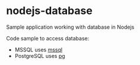 # nodejs-database
Sample application working with database in Nodejs

Code sample to access database:
* MSSQL uses [mssql](https://www.npmjs.com/package/mssql)
* PostgreSQL uses [pg](https://www.npmjs.com/package/pg)